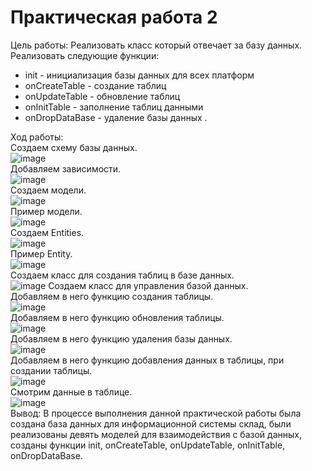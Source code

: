 # Практическая работа 2

Цель работы: Реализовать класс который отвечает за базу данных.
Реализовать следующие функции:
- init - инициализация базы данных для всех платформ
- onCreateTable - создание таблиц 
- onUpdateTable - обновление таблиц
- onInitTable - заполнение таблиц данными
- onDropDataBase - удаление базы данных
.

Ход работы:\
Создаем схему базы данных.\
![image](https://user-images.githubusercontent.com/82903497/201571831-5e79538e-170c-4e48-b09e-11e66a5914b2.png)\
Добавляем зависимости.\
![image](https://user-images.githubusercontent.com/82903497/201571856-0f29c1fc-d738-493e-bf10-c1230fcbcd8f.png)\
Создаем модели.\
![image](https://user-images.githubusercontent.com/82903497/201571903-305a6a28-15be-47ff-b7fd-322a21deb4a6.png)\
Пример модели.\
![image](https://user-images.githubusercontent.com/82903497/201571921-f04d2d0f-db14-4823-a526-e938fdeff72a.png)\
Создаем Entities.\
![image](https://user-images.githubusercontent.com/82903497/201571962-f111209d-5b77-4f7d-9878-b09a37fd2242.png)\
Пример Entity.\
![image](https://user-images.githubusercontent.com/82903497/201571981-1b10e222-91db-4d8b-b717-c568dc2bdba7.png)\
Создаем класс для создания таблиц в базе данных.\
![image](https://user-images.githubusercontent.com/82903497/201572002-46f5f3a5-d999-49d5-b3cb-d6481650af56.png)
Создаем класс для управления базой данных.\
Добавляем в него функцию создания таблицы.\
![image](https://user-images.githubusercontent.com/82903497/201572024-3bd61a90-bfd9-49a1-9af0-3ab66d7ffa97.png)\
Добавляем в него функцию обновления таблицы.\
![image](https://user-images.githubusercontent.com/82903497/201572042-5088e703-186d-464e-8f29-e4fe8a12729d.png)\
Добавляем в него функцию удаления базы данных.\
![image](https://user-images.githubusercontent.com/82903497/201572070-d9bc6900-5426-4fc5-a949-842f6b3bce3a.png)\
Добавляем в него функцию добавления данных в таблицы, при создании таблицы.\
![image](https://user-images.githubusercontent.com/82903497/201572089-0cbe8609-702f-47e1-99a1-69963fd8ae60.png)\
Смотрим данные в таблице.\
![image](https://user-images.githubusercontent.com/82903497/201572120-0744d9ca-ebf4-4f8b-8377-8791977da6ce.png)\
Вывод: В процессе выполнения данной практической работы была создана база данных для информационной системы склад, были реализованы девять моделей для взаимодействия с базой данных, созданы функции init, onCreateTable, onUpdateTable, onInitTable, onDropDataBase.
